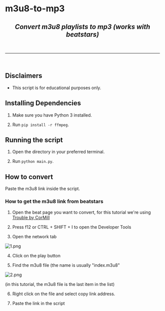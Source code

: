 # m3u8-to-mp3
### <h2 align="center"> <i> <b> Convert m3u8 playlists to mp3 (works with beatstars) </b> </i> </h2>

<br>
<hr>
<br>

## Disclaimers
* This script is for educational purposes only.

## Installing Dependencies 
1. Make sure you have Python 3 installed.

2. Run `pip install -r ffmpeg`.

## Running the script
1. Open the directory in your preferred terminal.

2. Run `python main.py`.

## How to convert

Paste the m3u8 link inside the script.

### How to get the m3u8 link from beatstars

1. Open the beat page you want to convert, for this tutorial we're using [Trouble by CorMill](https://www.beatstars.com/beat/trouble-2194812)

2. Press f12 or CTRL + SHIFT + I to open the Developer Tools

3. Open the network tab

![1.png](https://rayr.ml/Github/1.png)

4. Click on the play button

5. Find the m3u8 file (the name is usually "index.m3u8"

![2.png](https://rayr.ml/Github/2.png)

(in this tutorial, the m3u8 file is the last item in the list)

6. Right click on the file and select copy link address.

7. Paste the link in the script
